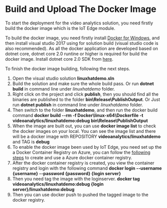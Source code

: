 # Build and Upload The Docker Image

To start the deployment for the video analytics solution,  you need firstly build the docker image which is the IoT Edge module. 

To build the docker image, you need firstly install [Docker for Windows](https://docs.docker.com/docker-for-windows/install/ "Docker for Windows"), and then install visual studio 2017 using for solution build (visual studio code is also recommended). As all the docker application are developed based on dotnet core, dotnet core 2.0 runtine or higher is required for build the docker image. Install dotnet core 2.0 SDK from [here](https://www.microsoft.com/net/download/windows). 

To finish the docker image building, following the next steps. 

1. Open the visual studio solution **linuxhatdemo.sln**
2. Build the solution and make sure the whole build pass. Or run **dotnet build** in command line under *linuxhatdemo* folder.
3. Right click on the project and click **publish**, then you should find all the binaries are published to the folder **bin\Release\PublishOutput**. Or Just run **dotnet publish** in command line under *linuxhatdemo* folder.
4. Then switch to the folder **linuxhatdemo**, and then run the docker build command **docker build --rm -f Docker\linux-x64\Dockerfile -t videoanalytics/linuxhatdemo:debug  bin\Release\PublishOutput**
5. When the image are built out, you can use **docker image list**  to check the docker images on your local.  You can see the image list and there will be a docker image with REPOSITORY **videoanalytics/linuxhatdemo** and TAG is  **debug**
6. To enable the docker image been used  by IoT Edge, you need set up the a Docker Container Registry on Azure, you can follow the [following steps](https://docs.microsoft.com/en-us/azure/container-registry/container-registry-get-started-portal "following steps") to create and use a Azure docker container registry. 
7. After the docker container registry is created, you view the container registry and login with the following command 
**docker login --username {username} --password {password} {login server}**
8. Then you need tag the image with the loginserver. 
**docker tag videoanalytics/linuxhatdemo:debug {login server}/linuxhatdemo:debug**
9. Then you can use docker push to pushed the tagged image to the docker registry.
